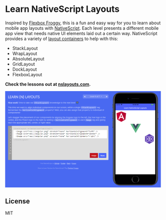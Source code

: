 # Learn NativeScript Layouts

Inspired by [Flexbox Froggy](http://flexboxfroggy.com/), this is a fun and easy way for you to learn about mobile app layouts with [NativeScript](https://www.nativescript.org). Each level presents a different mobile app view that needs native UI elements laid out a certain way. NativeScript provides a variety of [layout containers](https://docs.nativescript.org/ui/layout-containers) to help with this:

* StackLayout
* WrapLayout
* AbsoluteLayout
* GridLayout
* DockLayout
* FlexboxLayout

**Check the lessons out at [nslayouts.com](https://www.nslayouts.com/).**

![screenshot](./images/screenshot.png)

## License

MIT
